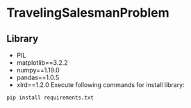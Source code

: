 # TravelingSalesmanProblem
## Library
- PIL
- matplotlib==3.2.2
- numpy==1.19.0
- pandas==1.0.5
- xlrd==1.2.0
Execute following commands for install library:
```sh
pip install requirements.txt
```

